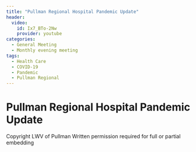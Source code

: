 ```yaml
---
title: "Pullman Regional Hospital Pandemic Update"
header:
  video:
    id: Ix7_BTo-2Nw
    provider: youtube
categories:
  - General Meeting
  - Monthly evening meeting
tags:
  - Health Care
  - COVID-19
  - Pandemic
  - Pullman Regional
---
```


# Pullman Regional Hospital Pandemic Update

Copyright LWV of Pullman
Written permission required for full or partial embedding

<!---change the title to whatever you want the post to be titled
change the ID out to the end of the youtube link https://youtu.be/r61ARK4Qv9c -->
